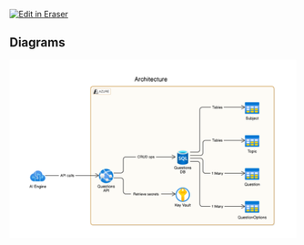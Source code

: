 <p><a target="_blank" href="https://app.eraser.io/workspace/9nB0SzDNUV8TqNyyamfD" id="edit-in-eraser-github-link"><img alt="Edit in Eraser" src="https://firebasestorage.googleapis.com/v0/b/second-petal-295822.appspot.com/o/images%2Fgithub%2FOpen%20in%20Eraser.svg?alt=media&amp;token=968381c8-a7e7-472a-8ed6-4a6626da5501"></a></p>

<!-- eraser-additional-content -->
## Diagrams
<!-- eraser-additional-files -->
<a href="/lib/diagrams/integration.eraserdiagram" data-element-id="9z4v58s_OgywY0WvEP95s"><img src="/.eraser/9nB0SzDNUV8TqNyyamfD___MFOgFv3B0abgoUdur6bj80pO7V83___---diagram----d78042dbb76b0508aa373031231e37c9-Architecture.png" alt="" data-element-id="9z4v58s_OgywY0WvEP95s" /></a>
<!-- end-eraser-additional-files -->
<!-- end-eraser-additional-content -->
<!--- Eraser file: https://app.eraser.io/workspace/9nB0SzDNUV8TqNyyamfD --->
